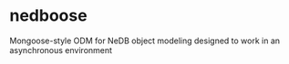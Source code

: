 # nedboose
Mongoose-style ODM for NeDB object modeling designed to work in an asynchronous environment
